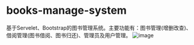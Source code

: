 # books-manage-system
基于Servelet、Bootstrap的图书管理系统。主要功能有：图书管理(增删改查)、借阅管理(图书借阅、图书归还)、管理员及用户管理。
![image](https://github.com/Qiu-JW/books-manage-system/assets/149919158/ae5b2b41-7559-49f5-b19e-fb70fd6cae9d)
